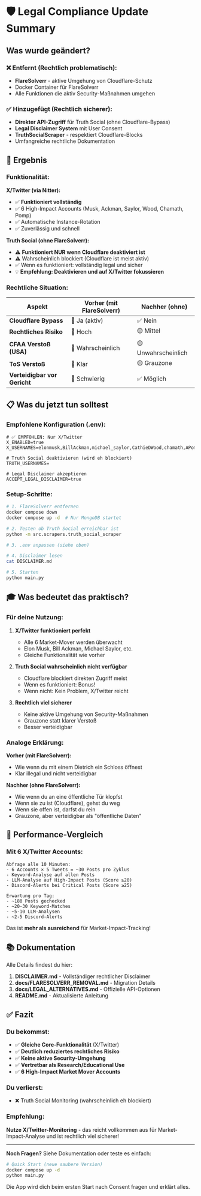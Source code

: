 # 🛡️ Legal Compliance Update Summary

## Was wurde geändert?

### ❌ Entfernt (Rechtlich problematisch):
- **FlareSolverr** - aktive Umgehung von Cloudflare-Schutz
- Docker Container für FlareSolverr
- Alle Funktionen die aktiv Security-Maßnahmen umgehen

### ✅ Hinzugefügt (Rechtlich sicherer):
- **Direkter API-Zugriff** für Truth Social (ohne Cloudflare-Bypass)
- **Legal Disclaimer System** mit User Consent
- **TruthSocialScraper** - respektiert Cloudflare-Blocks
- Umfangreiche rechtliche Dokumentation

## 🎯 Ergebnis

### Funktionalität:

**X/Twitter (via Nitter):**
- ✅ **Funktioniert vollständig** 
- ✅ 6 High-Impact Accounts (Musk, Ackman, Saylor, Wood, Chamath, Pomp)
- ✅ Automatische Instance-Rotation
- ✅ Zuverlässig und schnell

**Truth Social (ohne FlareSolverr):**
- ⚠️ **Funktioniert NUR wenn Cloudflare deaktiviert ist**
- ⚠️ Wahrscheinlich blockiert (Cloudflare ist meist aktiv)
- ✅ Wenn es funktioniert: vollständig legal und sicher
- 💡 **Empfehlung: Deaktivieren und auf X/Twitter fokussieren**

### Rechtliche Situation:

| Aspekt | Vorher (mit FlareSolverr) | Nachher (ohne) |
|--------|--------------------------|----------------|
| **Cloudflare Bypass** | 🔴 Ja (aktiv) | ✅ Nein |
| **Rechtliches Risiko** | 🔴 Hoch | 🟡 Mittel |
| **CFAA Verstoß (USA)** | 🔴 Wahrscheinlich | 🟡 Unwahrscheinlich |
| **ToS Verstoß** | 🔴 Klar | 🟡 Grauzone |
| **Verteidigbar vor Gericht** | 🔴 Schwierig | ✅ Möglich |

## 📋 Was du jetzt tun solltest

### Empfohlene Konfiguration (.env):

```env
# ✅ EMPFOHLEN: Nur X/Twitter
X_ENABLED=true
X_USERNAMES=elonmusk,BillAckman,michael_saylor,CathieDWood,chamath,APompliano

# Truth Social deaktivieren (wird eh blockiert)
TRUTH_USERNAMES=

# Legal Disclaimer akzeptieren
ACCEPT_LEGAL_DISCLAIMER=true
```

### Setup-Schritte:

```bash
# 1. FlareSolverr entfernen
docker compose down
docker compose up -d  # Nur MongoDB startet

# 2. Testen ob Truth Social erreichbar ist
python -m src.scrapers.truth_social_scraper

# 3. .env anpassen (siehe oben)

# 4. Disclaimer lesen
cat DISCLAIMER.md

# 5. Starten
python main.py
```

## 🎓 Was bedeutet das praktisch?

### Für deine Nutzung:

1. **X/Twitter funktioniert perfekt**
   - Alle 6 Market-Mover werden überwacht
   - Elon Musk, Bill Ackman, Michael Saylor, etc.
   - Gleiche Funktionalität wie vorher

2. **Truth Social wahrscheinlich nicht verfügbar**
   - Cloudflare blockiert direkten Zugriff meist
   - Wenn es funktioniert: Bonus!
   - Wenn nicht: Kein Problem, X/Twitter reicht

3. **Rechtlich viel sicherer**
   - Keine aktive Umgehung von Security-Maßnahmen
   - Grauzone statt klarer Verstoß
   - Besser verteidigbar

### Analoge Erklärung:

**Vorher (mit FlareSolverr):**
- Wie wenn du mit einem Dietrich ein Schloss öffnest
- Klar illegal und nicht verteidigbar

**Nachher (ohne FlareSolverr):**
- Wie wenn du an eine öffentliche Tür klopfst
- Wenn sie zu ist (Cloudflare), gehst du weg
- Wenn sie offen ist, darfst du rein
- Grauzone, aber verteidigbar als "öffentliche Daten"

## 🚀 Performance-Vergleich

### Mit 6 X/Twitter Accounts:

```
Abfrage alle 10 Minuten:
- 6 Accounts × 5 Tweets = ~30 Posts pro Zyklus
- Keyword-Analyse auf allen Posts
- LLM-Analyse auf High-Impact Posts (Score ≥20)
- Discord-Alerts bei Critical Posts (Score ≥25)

Erwartung pro Tag:
- ~180 Posts gechecked
- ~20-30 Keyword-Matches
- ~5-10 LLM-Analysen
- ~2-5 Discord-Alerts
```

Das ist **mehr als ausreichend** für Market-Impact-Tracking!

## 📚 Dokumentation

Alle Details findest du hier:

1. **DISCLAIMER.md** - Vollständiger rechtlicher Disclaimer
2. **docs/FLARESOLVERR_REMOVAL.md** - Migration Details
3. **docs/LEGAL_ALTERNATIVES.md** - Offizielle API-Optionen
4. **README.md** - Aktualisierte Anleitung

## ✅ Fazit

### Du bekommst:
- ✅ **Gleiche Core-Funktionalität** (X/Twitter)
- ✅ **Deutlich reduziertes rechtliches Risiko**
- ✅ **Keine aktive Security-Umgehung**
- ✅ **Vertretbar als Research/Educational Use**
- ✅ **6 High-Impact Market Mover Accounts**

### Du verlierst:
- ❌ Truth Social Monitoring (wahrscheinlich eh blockiert)

### Empfehlung:
**Nutze X/Twitter-Monitoring** - das reicht vollkommen aus für Market-Impact-Analyse und ist rechtlich viel sicherer!

---

**Noch Fragen?** Siehe Dokumentation oder teste es einfach:

```bash
# Quick Start (neue saubere Version)
docker compose up -d
python main.py
```

Die App wird dich beim ersten Start nach Consent fragen und erklärt alles.
